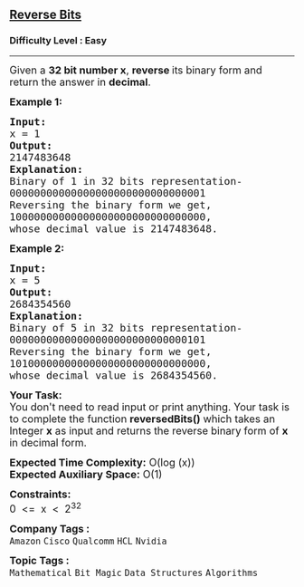 <h2><a href="https://www.geeksforgeeks.org/problems/reverse-bits3556/1?page=2&category=Bit%20Magic&sortBy=submissions">Reverse Bits</a></h2><h3>Difficulty Level : Easy</h3><hr><div class="problems_problem_content__Xm_eO"><p><span style="font-size: 18px;">Given a <strong>32 bit number x</strong>, <strong>reverse </strong>its binary form and&nbsp; return the answer in <strong>decimal</strong>.</span></p>
<p><span style="font-size: 18px;"><strong>Example 1:</strong></span></p>
<pre><span style="font-size: 18px;"><strong>Input:</strong>
x =<strong> </strong>1
<strong>Output:</strong>
2147483648 
<strong>Explanation:</strong>
Binary of 1 in 32 bits representation-
00000000000000000000000000000001
Reversing the binary form we get, 
10000000000000000000000000000000,
whose decimal value is 2147483648.</span></pre>
<p><span style="font-size: 18px;"><strong>Example 2:</strong></span></p>
<pre><span style="font-size: 18px;"><strong>Input:</strong>
x =<strong> </strong>5
<strong>Output:</strong>
</span><span style="font-size: 18px;">2684354560</span> <span style="font-size: 18px;">
<strong>Explanation:</strong>
Binary of 5 in 32 bits representation-
00000000000000000000000000000101
Reversing the binary form we get, 
10100000000000000000000000000000,
whose decimal value is 2684354560.</span>
</pre>
<p><span style="font-size: 18px;"><strong>Your Task:</strong></span><br><span style="font-size: 18px;">You don't need to read input or print anything. Your task is to complete the function <strong>reversedBits()</strong> which takes an Integer&nbsp;<strong>x</strong> as input and returns the reverse binary form of <strong>x </strong>in decimal form.</span></p>
<p><span style="font-size: 18px;"><strong>Expected Time Complexity:</strong> O(log (x))<br><strong>Expected Auxiliary Space:</strong> O(1)</span></p>
<p><span style="font-size: 18px;"><strong>Constraints:</strong></span><br><span style="font-size: 18px;">0&nbsp; &lt;=&nbsp; x&nbsp; &lt;&nbsp; 2<sup>32</sup> </span></p></div><p><span style=font-size:18px><strong>Company Tags : </strong><br><code>Amazon</code>&nbsp;<code>Cisco</code>&nbsp;<code>Qualcomm</code>&nbsp;<code>HCL</code>&nbsp;<code>Nvidia</code>&nbsp;<br><p><span style=font-size:18px><strong>Topic Tags : </strong><br><code>Mathematical</code>&nbsp;<code>Bit Magic</code>&nbsp;<code>Data Structures</code>&nbsp;<code>Algorithms</code>&nbsp;